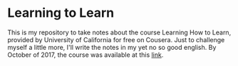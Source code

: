 # Learning to Learn
This is my repository to take notes about the course Learning How to Learn, provided by University of California for free on Cousera. 
Just to challenge myself a little more, I'll write the notes in my yet no so good english.
By October of 2017, the course was available at this [link](https://www.coursera.org/learn/learning-how-to-learn).